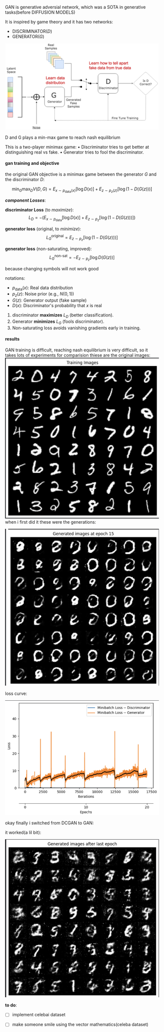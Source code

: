 GAN is generative adversial network, which was a SOTA in generative tasks(before DIFFUSION MODELS) 

It is inspired by game theory and it has two networks: 
- DISCRIMINATOR($D$)
- GENERATOR($G$) 

![gan](img/GAN.png)

D and G plays a min-max game to reach nash equilibrium 

This is a two-player minimax game:
	•	Discriminator tries to get better at distinguishing real vs fake.
	•	Generator tries to fool the discriminator.

#### gan training and objective 
the original GAN objective is a minimax game between the generator $G$ and the discriminator $D$:

$$
\min_G \max_D V(D, G) = E_{x \sim p_{\text{data}}(x)}[\log D(x)] + E_{z \sim p_z(z)}[\log(1 - D(G(z)))]
$$

***component Losses***:

**discriminator Loss** (to *maximize*):
$$L_D = -\left( E_{x \sim p_{\text{data}}}[\log D(x)] + E_{z \sim p_z}[\log(1 - D(G(z)))] \right)$$

**generator loss** (original, to *minimize*):
$$L_G^{\text{original}} = E_{z \sim p_z}[\log(1 - D(G(z)))]$$

**generator loss** (non-saturating, improved):
$$L_G^{\text{non-sat}} = -E_{z \sim p_z}[\log D(G(z))]$$

because changing symbols will not work good 

notations:
- $p_{\text{data}}(x)$: Real data distribution  
- $p_z(z)$: Noise prior (e.g., $N(0,1)$)  
- $G(z)$: Generator output (fake sample)  
- $D(x)$: Discriminator's probability that $x$ is real  


1. discriminator **maximizes** $L_D$ (better classification).  
2. Generator **minimizes** $L_G$ (fools discriminator).  
3. Non-saturating loss avoids vanishing gradients early in training.
#### results 

GAN training is difficult, reaching nash equilibrium is very difficult, so it takes lots of experiments 
for comparision thiese are the original images: 
![alt text](img/image3.png)
when i first did it these were the generations: 

![alt text](img/image.png)

loss curve: 

![alt text](img/image2.png)

okay finally i switched from DCGAN to GAN: 

it worked(a lil bit):

![alt text](img/image4.png)

**to do**: 
- [ ] implement celebai dataset
- [ ] make someone smile using the vector mathematics(celeba dataset)


